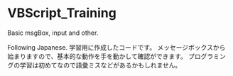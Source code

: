 # VBScript_Training
Basic msgBox, input and other. 

Following Japanese.
学習用に作成したコードです。
メッセージボックスから始まりますので、基本的な動作を手を動かして確認ができます。
プログラミングの学習は初めてなので語彙ミスなどがあるかもしれません。

